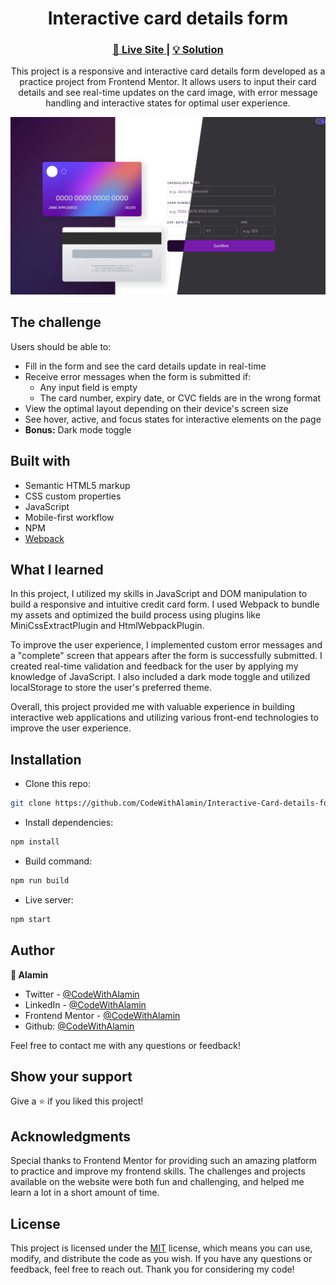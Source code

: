 <h1 align="center">Interactive card details form</h1>

<div align="center">
  <h3>
    <a href="https://official-interactive-card-alamin.netlify.app/">
      🚀 Live Site
    </a>
    |
    <a href="https://www.frontendmentor.io/solutions/interactive-card-details-form-w-dark-mode-DzaqCmLm3I">
      💡 Solution
    </a>
  </h5>
</div>

<p align="center">
  This project is a responsive and interactive card details form developed as a practice project from Frontend Mentor. It allows users to input their card details and see real-time updates on the card image, with error message handling and interactive states for optimal user experience.
</p>

<a align="center" href="https://official-interactive-card-alamin.netlify.app/">

<img src="./screenshots/interactive-card-details-form-screenshot-compared-CodeWithAlamin.png"/>
</a>

## The challenge

Users should be able to:

- Fill in the form and see the card details update in real-time
- Receive error messages when the form is submitted if:
  - Any input field is empty
  - The card number, expiry date, or CVC fields are in the wrong format
- View the optimal layout depending on their device's screen size
- See hover, active, and focus states for interactive elements on the page
- **Bonus:** Dark mode toggle

## Built with

- Semantic HTML5 markup
- CSS custom properties
- JavaScript
- Mobile-first workflow
- NPM
- [Webpack](https://webpack.js.org/)

## What I learned

In this project, I utilized my skills in JavaScript and DOM manipulation to build a responsive and intuitive credit card form. I used Webpack to bundle my assets and optimized the build process using plugins like MiniCssExtractPlugin and HtmlWebpackPlugin.

To improve the user experience, I implemented custom error messages and a "complete" screen that appears after the form is successfully submitted. I created real-time validation and feedback for the user by applying my knowledge of JavaScript. I also included a dark mode toggle and utilized localStorage to store the user's preferred theme.

Overall, this project provided me with valuable experience in building interactive web applications and utilizing various front-end technologies to improve the user experience.

## Installation

- Clone this repo:

```sh
git clone https://github.com/CodeWithAlamin/Interactive-Card-details-form.git
```

- Install dependencies:

```sh
npm install
```

- Build command:

```sh
npm run build
```

- Live server:

```sh
npm start
```

## Author

<b>👤 Alamin</b>

- Twitter - [@CodeWithAlamin](https://www.twitter.com/CodeWithAlamin)
- LinkedIn - [@CodeWithAlamin](https://www.linkedin.com/in/CodeWithAlamin)
- Frontend Mentor - [@CodeWithAlamin](https://www.frontendmentor.io/profile/CodeWithAlamin)
- Github: [@CodeWithAlamin](https://github.com/CodeWithAlamin)

Feel free to contact me with any questions or feedback!

## Show your support

Give a ⭐️ if you liked this project!

## Acknowledgments

Special thanks to Frontend Mentor for providing such an amazing platform to practice and improve my frontend skills. The challenges and projects available on the website were both fun and challenging, and helped me learn a lot in a short amount of time.

## License

This project is licensed under the [MIT](https://github.com/CodeWithAlamin/Interactive-Card-details-form/blob/main/LICENSE.md) license, which means you can use, modify, and distribute the code as you wish. If you have any questions or feedback, feel free to reach out. Thank you for considering my code!
